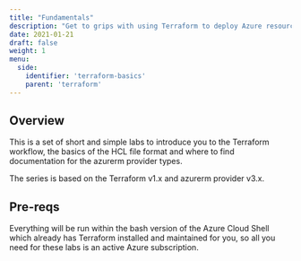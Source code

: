 ```yaml
---
title: "Fundamentals"
description: "Get to grips with using Terraform to deploy Azure resources."
date: 2021-01-21
draft: false
weight: 1
menu:
  side:
    identifier: 'terraform-basics'
    parent: 'terraform'
---
```


## Overview

This is a set of short and simple labs to introduce you to the Terraform workflow, the basics of the HCL file format and where to find documentation for the azurerm provider types.

The series is based on the Terraform v1.x and azurerm provider v3.x.

## Pre-reqs

Everything will be run within the bash version of the Azure Cloud Shell which already has Terraform installed and maintained for you, so all you need for these labs is an active Azure subscription.
